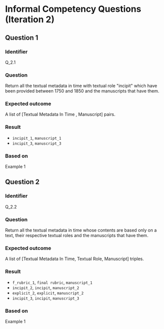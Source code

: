 # Informal Competency Questions (Iteration 2)

## Question 1

### Identifier
Q_2.1

### Question
Return all the textual metadata in time with textual role "incipit" which have been provided between 1750 and 1850 and the manuscripts that have them.

### Expected outcome
A list of [Textual Metadata In Time , Manuscript] pairs.

### Result
* `incipit_1`, `manuscript_1`
* `incipit_3`, `manuscript_3`

### Based on
Example 1

## Question 2

### Identifier
Q_2.2

### Question
Return all the textual metadata in time whose contents are based only on a text, their respective textual roles and the manuscripts that have them.

### Expected outcome
A list of [Textual Metadata In Time, Textual Role, Manuscript] triples.

### Result
* `f_rubric_1`, `final rubric`, `manuscript_1`
* `incipit_2`, `incipit`, `manuscript_2`
* `explicit_2`, `explicit`, `manuscript_2`
* `incipit_3`, `incipit`, `manuscript_3`

### Based on
Example 1
